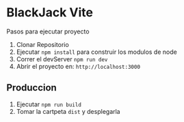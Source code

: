 # BlackJack Vite

Pasos para ejecutar proyecto

1. Clonar Repositorio
2. Ejecutar ```npm install``` para construir los modulos de node
3. Correr el devServer ```npm run dev```
4. Abrir el proyecto en: ```http://localhost:3000```

## Produccion 

1. Ejecutar ```npm run build```
2. Tomar la cartpeta ```dist``` y desplegarla

